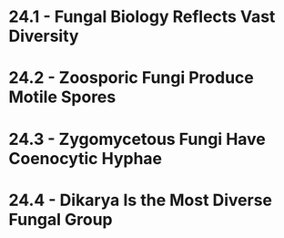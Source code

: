 # 24.1 - Fungal Biology Reflects Vast Diversity
# 24.2 - Zoosporic Fungi Produce Motile Spores
# 24.3 - Zygomycetous Fungi Have Coenocytic Hyphae
# 24.4 - Dikarya Is the Most Diverse Fungal Group
